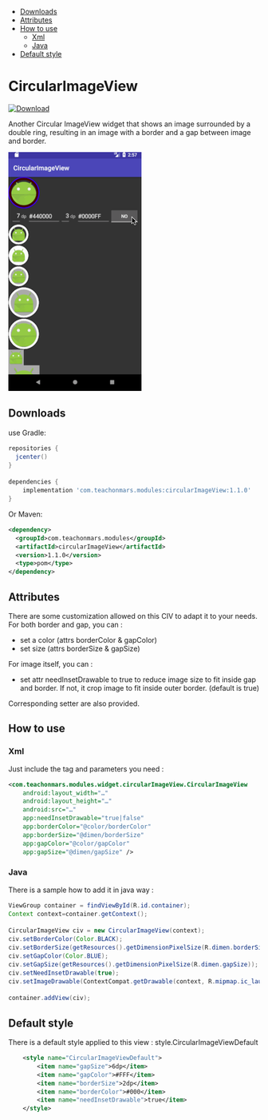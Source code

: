   * [Downloads](#downloads)
  * [Attributes](#attributes)
  * [How to use](#how-to-use)
    + [Xml](#xml)
    + [Java](#java)
  * [Default style](#default-style)
# CircularImageView

[ ![Download](https://api.bintray.com/packages/teachonmars/modules/CircularImageView/images/download.svg) ](https://bintray.com/teachonmars/modules/CircularImageView/_latestVersion)

Another Circular ImageView widget that shows an image surrounded by a double ring, resulting in an image with a border and a gap between image and border.

![CircularImageView sample](documentation/CircularImageView.gif)

## Downloads
use Gradle:

```gradle
repositories {
  jcenter()
}

dependencies {
    implementation 'com.teachonmars.modules:circularImageView:1.1.0'
}
```

Or Maven:

```xml
<dependency>
  <groupId>com.teachonmars.modules</groupId>
  <artifactId>circularImageView</artifactId>
  <version>1.1.0</version>
  <type>pom</type>
</dependency>

```

## Attributes

There are some customization allowed on this CIV to adapt it to your needs.
For both border and gap, you can :
- set a color (attrs borderColor & gapColor)
- set size (attrs borderSize & gapSize)

For image itself, you can :
- set attr needInsetDrawable to true to reduce image size to fit inside gap and border. If not, it crop image to fit inside outer border. (default is true)

Corresponding setter are also provided.

## How to use
### Xml

Just include the tag and parameters you need :

```xml
<com.teachonmars.modules.widget.circularImageView.CircularImageView
    android:layout_width="…"
    android:layout_height="…"
    android:src="…"
    app:needInsetDrawable="true|false" 
    app:borderColor="@color/borderColor"
    app:borderSize="@dimen/borderSize"
    app:gapColor="@color/gapColor"
    app:gapSize="@dimen/gapSize" />
```
### Java

There is a sample how to add it in java way :
```java
ViewGroup container = findViewById(R.id.container);
Context context=container.getContext();
 
CircularImageView civ = new CircularImageView(context);
civ.setBorderColor(Color.BLACK);
civ.setBorderSize(getResources().getDimensionPixelSize(R.dimen.borderSize));
civ.setGapColor(Color.BLUE);
civ.setGapSize(getResources().getDimensionPixelSize(R.dimen.gapSize));
civ.setNeedInsetDrawable(true);
civ.setImageDrawable(ContextCompat.getDrawable(context, R.mipmap.ic_launcher));
 
container.addView(civ);
```

## Default style
There is a default style applied to this view  : style.CircularImageViewDefault 

```xml
    <style name="CircularImageViewDefault">
        <item name="gapSize">6dp</item>
        <item name="gapColor">#FFF</item>
        <item name="borderSize">2dp</item>
        <item name="borderColor">#000</item>
        <item name="needInsetDrawable">true</item>
    </style>
```
